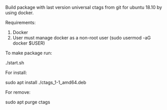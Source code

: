 Build package with last version universal ctags from git for ubuntu 18.10 by using docker.

Requirements:
1. Docker
2. User must manage docker as a non-root user (sudo usermod -aG docker $USER)

To make package run:

./start.sh

For install:

sudo apt install ./ctags_1-1_amd64.deb

For remove:

sudo apt purge ctags
